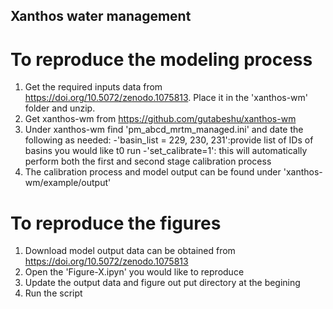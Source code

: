 ## Xanthos water management
# To reproduce the modeling process
1. Get the required inputs data from https://doi.org/10.5072/zenodo.1075813. Place it in the 'xanthos-wm' folder and unzip.
2. Get xanthos-wm from https://github.com/gutabeshu/xanthos-wm
3. Under xanthos-wm find 'pm_abcd_mrtm_managed.ini' and date the following as needed:
        -'basin_list = 229, 230, 231':provide list of IDs of basins you would like t0 run
        -'set_calibrate=1': this will automatically perform both the first and second stage calibration process
4. The calibration process and model output can be found under 'xanthos-wm/example/output'
# To reproduce the figures
1. Download model output data can be obtained from https://doi.org/10.5072/zenodo.1075813
2. Open the 'Figure-X.ipyn' you would like to reproduce
3. Update the output data and figure out put directory at the begining
4. Run the script
